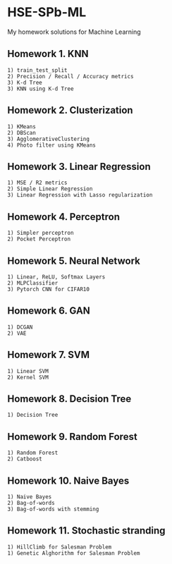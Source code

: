 # HSE-SPb-ML
My homework solutions for Machine Learning

## Homework 1. KNN
    1) train_test_split
    2) Precision / Recall / Accuracy metrics
    3) K-d Tree
    3) KNN using K-d Tree
    
## Homework 2. Clusterization
    1) KMeans
    2) DBScan
    3) AgglomerativeClustering
    4) Photo filter using KMeans
    
## Homework 3. Linear Regression
    1) MSE / R2 metrics
    2) Simple Linear Regression
    3) Linear Regression with Lasso regularization
 
## Homework 4. Perceptron
    1) Simpler perceptron
    2) Pocket Perceptron
    
## Homework 5. Neural Network
    1) Linear, ReLU, Softmax Layers
    2) MLPClassifier
    3) Pytorch CNN for CIFAR10
    
## Homework 6. GAN
    1) DCGAN
    2) VAE
    
## Homework 7. SVM
    1) Linear SVM
    2) Kernel SVM

## Homework 8. Decision Tree
    1) Decision Tree

## Homework 9. Random Forest
    1) Random Forest
    2) Catboost

## Homework 10. Naive Bayes
    1) Naive Bayes
    2) Bag-of-words
    3) Bag-of-words with stemming

## Homework 11. Stochastic stranding
    1) HillClimb for Salesman Problem
    1) Genetic Alghorithm for Salesman Problem
